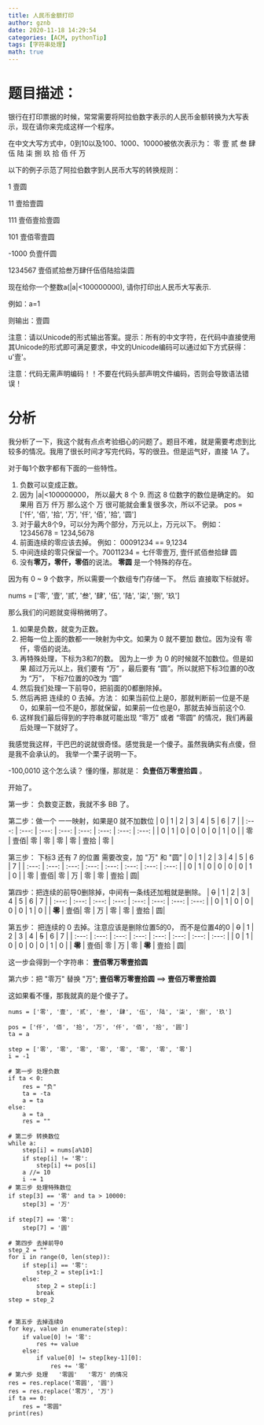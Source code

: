 ```yaml
---
title: 人民币金额打印
author: gznb
date: 2020-11-18 14:29:54
categories: [ACM, pythonTip]
tags: [字符串处理]
math: true
---
```


# 题目描述：
银行在打印票据的时候，常常需要将阿拉伯数字表示的人民币金额转换为大写表示，现在请你来完成这样一个程序。

在中文大写方式中，0到10以及100、1000、10000被依次表示为：    零 壹 贰 叁 肆 伍 陆 柒 捌 玖 拾 佰 仟 万

以下的例子示范了阿拉伯数字到人民币大写的转换规则：

1	壹圆

11	壹拾壹圆

111	壹佰壹拾壹圆

101	壹佰零壹圆

-1000	负壹仟圆

1234567	壹佰贰拾叁万肆仟伍佰陆拾柒圆

现在给你一个整数a(|a|<100000000), 请你打印出人民币大写表示.

例如：a=1

则输出：壹圆

注意：请以Unicode的形式输出答案。提示：所有的中文字符，在代码中直接使用其Unicode的形式即可满足要求，中文的Unicode编码可以通过如下方式获得：u'壹'。

注意：代码无需声明编码！！不要在代码头部声明文件编码，否则会导致语法错误！

# 分析
我分析了一下，我这个就有点点考验细心的问题了。题目不难，就是需要考虑到比较多的情况。我用了很长时间才写完代码，写的很丑。但是运气好，直接 1A 了。

对于每1个数字都有下面的一些特性。

1. 负数可以变成正数。
2. 因为 |a|<100000000， 所以最大 8 个 9. 而这 8 位数字的数位是确定的。 如果用 百万 仟万 那么这个 万 很可能就会重复很多次，所以不记录。
    pos = ['仟', '佰', '拾', '万', '仟', '佰', '拾', '圆']
3. 对于最大8个9，可以分为两个部分，万元以上，万元以下。 例如： 12345678 = 1234,5678 
4. 前面连续的零应该去掉。 例如： 00091234 == 9,1234
5. 中间连续的零只保留一个。70011234 = 七仟零壹万, 壹仟贰佰叁拾肆 圆
6. 没有**零万，零仟，零佰**的说法。 **零圆** 是一个特殊的存在。


因为有 0 ~ 9 个数字，所以需要一个数组专门存储一下。 然后 直接取下标就好。

nums = ['零', '壹', '贰', '叁', '肆', '伍', '陆', '柒', '捌', '玖']

那么我们的问题就变得稍微明了。

1. 如果是负数，就变为正数。
2. 把每一位上面的数都一一映射为中文。如果为 0 就不要加 数位。因为没有 零仟，零佰的说法。
3. 再特殊处理，下标为3和7的数。  因为上一步 为 0 的时候就不加数位。但是如果 超过万元以上，我们要有 “万” ，最后要有 “圆”。所以就把下标3位置的0改为 “万”， 下标7位置的0改为 “圆”
4. 然后我们处理一下前导0，把前面的0都删除掉。
5. 然后再把 连续的 0 去掉。方法： 如果当前位上是0，那就判断前一位是不是0，如果前一位不是0，那就保留，如果前一位也是0，那就去掉当前这个0.
6. 这样我们最后得到的字符串就可能出现 “零万” 或者 “零圆” 的情况，我们再最后处理一下就好了。

我感觉我这样，干巴巴的说就很奇怪。感觉我是一个傻子。虽然我确实有点傻，但是我不会承认的。
我举一个栗子说明一下。

-100,0010  这个怎么读？ 懂的懂，那就是： **负壹佰万零壹拾圆** 。

开始了。

第一步： 负数变正数，我就不多 BB 了。 

第二步：做一个 一一映射，如果是0 就不加数位
| 0 | 1 | 2 | 3 | 4 | 5 | 6 | 7 |
| :---: | :---: | :---: | :---: | :---: | :---: | :---: | :---: |
|  0  |  1  |  0  |  0  |  0  |  0 |  1  |  0  |
|  零 | 壹佰| 零  | 零  | 零  |  零 | 壹拾 | 零 | 

第三步： 下标3 还有 7 的位置 需要改变，加 "万" 和 "圆"
| 0 | 1 | 2 | 3 | 4 | 5 | 6 | 7 |
| :---: | :---: | :---: | :---: | :---: | :---: | :---: | :---: |
|  0  |  1  |  0  |  0  |  0  |  0  |  1  |  0  |
|  零 | 壹佰|  零  | 万  | 零  |  零 | 壹拾 | 圆|

第四步：把连续的前导0删除掉，中间有一条线还加粗就是删除。
| ~~0~~ | 1 | 2 | 3 | 4 | 5 | 6 | 7 |
| :---: | :---: | :---: | :---: | :---: | :---: | :---: | :---: |
|  0  |  1  |  0  |  0  |  0  |  0  |  1  |  0  |
|  **~~零~~** | 壹佰|  零  | 万  | 零  |  零 | 壹拾 | 圆|


第五步： 把连续的 0 去掉。注意应该是删除位置5的0， 而不是位置4的0
| ~~0~~ | 1 | 2 | 3 | 4 | ~~5~~ | 6 | 7 |
| :---: | :---: | :---: | :---: | :---: | :---: | :---: | :---: |
|  0  |  1  |  0  |  0  |  0  |  0  |  1  |  0  |
|  **~~零~~** | 壹佰|  零  | 万  | 零  |  **~~零~~** | 壹拾 | 圆|

这一步会得到一个字符串： **壹佰零万零壹拾圆**


第六步：把 "零万" 替换 "万";
**壹佰零万零壹拾圆** ==> **壹佰万零壹拾圆**

这如果看不懂，那我就真的是个傻子了。

```python3
nums = ['零', '壹', '贰', '叁', '肆', '伍', '陆', '柒', '捌', '玖']

pos = ['仟', '佰', '拾', '万', '仟', '佰', '拾', '圆']
ta = a

step = ['零', '零', '零', '零', '零', '零', '零', '零']
i = -1

# 第一步 处理负数
if ta < 0:
    res = "负"
    ta = -ta
    a = ta
else:
    a = ta
    res = ""

# 第二步 转换数位
while a:
    step[i] = nums[a%10]
    if step[i] != '零':
        step[i] += pos[i]
    a //= 10
    i -= 1
# 第三步 处理特殊数位
if step[3] == '零' and ta > 10000:
    step[3] = '万'

if step[7] == '零':
    step[7] = '圆'

# 第四步 去掉前导0
step_2 = ""
for i in range(0, len(step)):
    if step[i] == '零':
        step_2 = step[i+1:]
    else:
        step_2 = step[i:]
        break
step = step_2


# 第五步 去掉连续0
for key, value in enumerate(step):
    if value[0] != '零':
        res += value
    else:
        if value[0] != step[key-1][0]:
            res += '零'
# 第六步 处理   '零圆'   '零万' 的情况      
res = res.replace('零圆', '圆')
res = res.replace('零万', '万')
if ta == 0:
    res = "零圆"
print(res)

```